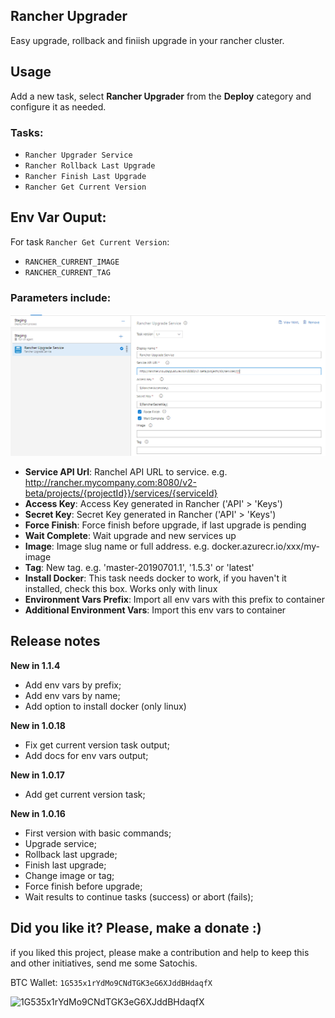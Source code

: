 ## Rancher Upgrader

Easy upgrade, rollback and finiish upgrade in your rancher cluster.

## Usage
Add a new task, select **Rancher Upgrader** from the **Deploy** category and configure it as needed.

### Tasks: 

- `Rancher Upgrader Service`
- `Rancher Rollback Last Upgrade`
- `Rancher Finish Last Upgrade`
- `Rancher Get Current Version`

## Env Var Ouput:

For task `Rancher Get Current Version`: 

- `RANCHER_CURRENT_IMAGE` 
- `RANCHER_CURRENT_TAG`


### Parameters include:

![Rancher Upgrader Parameters](images/rancher-parameters.png)

- **Service API Url**: Ranchel API URL to service. e.g. http://rancher.mycompany.com:8080/v2-beta/projects/{projectId}}/services/{serviceId}
- **Access Key**: Access Key generated in Rancher ('API' > 'Keys')
- **Secret Key**: Secret Key generated in Rancher ('API' > 'Keys')
- **Force Finish**: Force finish before upgrade, if last upgrade is pending
- **Wait Complete**: Wait upgrade and new services up
- **Image**: Image slug name or full address. e.g. docker.azurecr.io/xxx/my-image
- **Tag**: New tag. e.g. 'master-20190701.1', '1.5.3' or 'latest'
- **Install Docker**: This task needs docker to work, if you haven't it installed, check this box. Works only with linux
- **Environment Vars Prefix**: Import all env vars with this prefix to container
- **Additional Environment Vars**: Import this env vars to container

## Release notes

**New in 1.1.4**
- Add env vars by prefix;
- Add env vars by name;
- Add option to install docker (only linux)

**New in 1.0.18**
- Fix get current version task output;
- Add docs for env vars output;

**New in 1.0.17**
- Add get current version task;

**New in 1.0.16**
- First version with basic commands;
- Upgrade service;
- Rollback last upgrade;
- Finish last upgrade;
- Change image or tag;
- Force finish before upgrade;
- Wait results to continue tasks (success) or abort (fails);

## Did you like it? Please, make a donate :)

if you liked this project, please make a contribution and help to keep this and other initiatives, send me some Satochis.

BTC Wallet: `1G535x1rYdMo9CNdTGK3eG6XJddBHdaqfX`

![1G535x1rYdMo9CNdTGK3eG6XJddBHdaqfX](https://i.imgur.com/mN7ueoE.png)

